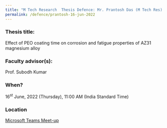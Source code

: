 ```yaml
---
title: "M Tech Research  Thesis Defence: Mr. Prantosh Das (M Tech Res) (16/06/22)"
permalink: /defence/prantosh-16-jun-2022
---
```

### Thesis title:
Effect of PEO coating time on corrosion and fatigue properties of AZ31 magnesium alloy

### Faculty advisor(s):
Prof. Subodh Kumar

### When?
16<sup>st</sup> June, 2022 (Thursday), 11:00 AM (India Standard Time)

### Location
<a href="https://teams.microsoft.com/l/meetup-join/19%3ameeting_ZjNjZGRiMDMtOTY2YS00NTVmLTg3NjgtOGE2YzEwNDRmMzUx%40thread.v2/0?context=%7b%22Tid%22%3a%226f15cd97-f6a7-41e3-b2c5-ad4193976476%22%2c%22Oid%22%3a%220adae817-f942-4c15-8bde-73332579a6ee%22%7dd" target="_blank">Microsoft Teams Meet-up</a>
